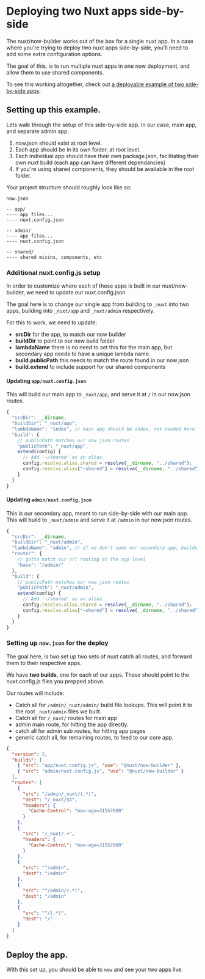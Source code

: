 # Deploying two Nuxt apps side-by-side

The nuxt/now-builder works out of the box for a single nuxt app. In a case where you're trying to deploy two nuxt apps side-by-side, you'll need to add some extra configuration options.

The goal of this, is to run multiple nuxt apps in one now deployment, and allow them to use shared components.

To see this working altogether, check out [a deployable example of two side-by-side apps](./side-by-side-example).

## Setting up this example.

Lets walk through the setup of this side-by-side app. In our case, main app, and separate admin app.

1. now.json should exist at root level.
2. Each app should be in its own folder, at root level.
3. Each individual app should have their own package.json, facilitating their own nuxt build (each app can have different dependancies)
4. If you're using shared components, they should be available in the root folder.

Your project structure should roughly look like so:

```
now.json

-- app/
---- app files...
---- nuxt.config.json

-- admin/
---- app files...
---- nuxt.config.json

-- shared/
---- shared mixins, components, etc
```

### Additional nuxt.config.js setup

In order to customize where each of these apps is built in our nuxt/now-builder, we need to update our nuxt.config.json

The goal here is to change our single app from building to `_nuxt` into two apps, building into `_nuxt/app` and `_nuxt/admin` respectively.

For this to work, we need to update:

- **srcDir** for the app, to match our now builder
- **buildDir** to point to our new build folder
- **lambdaName** there is no need to set this for the main app, but secondary app needs to have a unique lambda name.
- **build.publicPath** this needs to match the route found in our now.json
- **build.extend** to include support for our shared components

#### Updating `app/nuxt.config.json`

This will build our main app to `_nuxt/app`, and serve it at `/` in our now.json routes.

```js
{
  "srcDir": __dirname,
  "buildDir": "_nuxt/app",
  "lambdaName": "index", // main app should be index, not needed here
  "build": {
    // publicPath matches our now.json routes
    "publicPath": "_nuxt/app",
    extend(config) {
      // Add '~/shared' as an alias.
      config.resolve.alias.shared = resolve(__dirname, "../shared");
      config.resolve.alias["~shared"] = resolve(__dirname, "../shared");
    }
  }
}
```

#### Updating `admin/nuxt.config.json`

This is our secondary app, meant to run side-by-side with our main app. This will build to `_nuxt/admin` and serve it at `/admin` in our now.json routes.

```js
{
  "srcDir": __dirname,
  "buildDir": "_nuxt/admin",
  "lambdaName": "admin", // if we don't name our secondary app, builds two index lambdas
  "router": {
    // gotta match our url routing at the app level
    "base": "/admin/"
  },
  "build": {
    // publicPath matches our now.json routes
    "publicPath": "_nuxt/admin",
    extend(config) {
      // Add '~/shared' as an alias.
      config.resolve.alias.shared = resolve(__dirname, "../shared");
      config.resolve.alias["~shared"] = resolve(__dirname, "../shared");
    }
  }
}
```

### Setting up `now.json` for the deploy

The goal here, is two set up two sets of nuxt catch all routes, and forward them to their respective apps.

We have **two builds**, one for each of our apps. These should point to the nuxt.config.js files you prepped above.

Our routes will include:

- Catch all for `/admin/_nuxt/admin/` build file lookups. This will point it to the root `_nuxt/admin` files we built.
- Catch all for `/_nuxt/` routes for main app
- admin main route, for hitting the app directly.
- catch all for admin sub routes, for hitting app pages
- generic catch all, for remaining routes, to feed to our core app.

```json
{
  "version": 2,
  "builds": [
    { "src": "app/nuxt.config.js", "use": "@nuxt/now-builder" },
    { "src": "admin/nuxt.config.js", "use": "@nuxt/now-builder" }
  ],
  "routes": [
    {
      "src": "/admin/_nuxt/(.*)",
      "dest": "/_nuxt/$1",
      "headers": {
        "Cache-Control": "max-age=31557600"
      }
    },
    {
      "src": "/_nuxt/.+",
      "headers": {
        "Cache-Control": "max-age=31557600"
      }
    },
    {
      "src": "^/admin",
      "dest": "/admin"
    },
    {
      "src": "^/admin/(.*)",
      "dest": "/admin"
    },
    {
      "src": "^/(.*)",
      "dest": "/"
    }
  ]
}
```

## Deploy the app.

With this set up, you should be able to `now` and see your two apps live.
